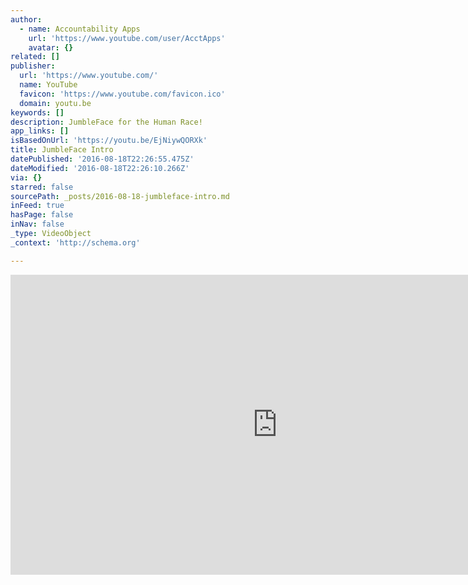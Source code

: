 ```yaml
---
author:
  - name: Accountability Apps
    url: 'https://www.youtube.com/user/AcctApps'
    avatar: {}
related: []
publisher:
  url: 'https://www.youtube.com/'
  name: YouTube
  favicon: 'https://www.youtube.com/favicon.ico'
  domain: youtu.be
keywords: []
description: JumbleFace for the Human Race!
app_links: []
isBasedOnUrl: 'https://youtu.be/EjNiywQORXk'
title: JumbleFace Intro
datePublished: '2016-08-18T22:26:55.475Z'
dateModified: '2016-08-18T22:26:10.266Z'
via: {}
starred: false
sourcePath: _posts/2016-08-18-jumbleface-intro.md
inFeed: true
hasPage: false
inNav: false
_type: VideoObject
_context: 'http://schema.org'

---
```

<iframe src="https://cdn.embedly.com/widgets/media.html?src=https%3A%2F%2Fwww.youtube.com%2Fembed%2FEjNiywQORXk%3Ffeature%3Doembed&amp;url=http%3A%2F%2Fwww.youtube.com%2Fwatch%3Fv%3DEjNiywQORXk&amp;image=https%3A%2F%2Fi.ytimg.com%2Fvi%2FEjNiywQORXk%2Fhqdefault.jpg&amp;key=b7d04c9b404c499eba89ee7072e1c4f7&amp;type=text%2Fhtml&amp;schema=youtube" width="854" height="480" scrolling="no" frameborder="0" allowfullscreen="" style=""></iframe>